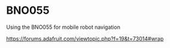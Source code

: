 # BNO055
Using the BNO055 for mobile robot navigation

https://forums.adafruit.com/viewtopic.php?f=19&t=73014#wrap
